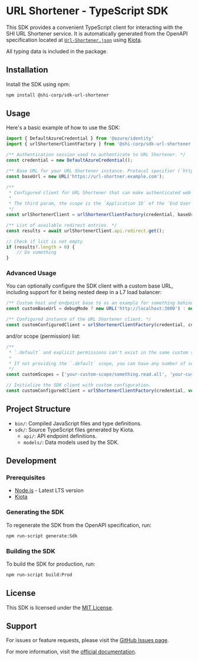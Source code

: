 # URL Shortener - TypeScript SDK

This SDK provides a convenient TypeScript client for interacting with the SHI URL Shortener service. It is automatically generated from the OpenAPI specification located at [`Url-Shortener.json`](https://github.com/Software-Hardware-Integration-Lab/OpenAPI/blob/main/specs/Url-Shortener.json) using [Kiota](https://github.com/microsoft/kiota).

All typing data is included in the package.

## Installation

Install the SDK using npm:

```bash
npm install @shi-corp/sdk-url-shortener
```

## Usage

Here's a basic example of how to use the SDK:

```TypeScript
import { DefaultAzureCredential } from '@azure/identity'
import { urlShortenerClientFactory } from '@shi-corp/sdk-url-shortener';

/** Authentication session used to authenticate to URL Shortener. */
const credential = new DefaultAzureCredential();

/** Base URL for your URL Shortener instance. Protocol specifier (`http`/`https`) is required, even for localhost. */
const baseUrl = new URL('https://url-shortner.example.com');

/**
 * Configured client for URL Shortener that can make authenticated web requests against backend.
 *
 * The third param, the scope is the `Application ID` of the `End User Login` app registration.
 */
const urlShortenerClient = urlShortenerClientFactory(credential, baseUrl, ['b9689d4e-0036-4f2f-8430-07adedb9ae7c/.default']);

/** List of available redirect entries. */
const results = await urlShortenerClient.api.redirect.get();

// Check if list is not empty
if (results?.length > 0) {
    // Do something
}
```

### Advanced Usage

You can optionally configure the SDK client with a custom base URL, including support for it being nested deep in a L7 load balancer:

```TypeScript
/** Custom host and endpoint base to as an example for something behind a layer 7 load balancer, E.g. Azure App Gateway or Azure API Gateway. If in debug mode, run against localhost. */
const customBaseUrl = debugMode ? new URL('http://localhost:3000') : new URL('https://custom-host.example.com/Ballance/Instance1/');

/** Configured instance of the URL Shortener client. */
const customConfiguredClient = urlShortenerClientFactory(credential, customBaseUrl);
```

and/or scope (permission) list:

```TypeScript
/**
 * `.default` and explicit permissions can't exist in the same custom scope list at the same time, Entra ID doesn't support this.
 *
 * If not providing the `.default` scope, you can have any number of scopes (permissions) listed in different array indexes.
 */
const customScopes = ['your-custom-scope/something.read.all', 'your-custom-scope/everything.readwrite.all'];

// Initialize the SDK client with custom configuration.
const customConfiguredClient = urlShortenerClientFactory(credential, void 0, customScopes);
```

## Project Structure

- `bin/`: Compiled JavaScript files and type definitions.
- `sdk/`: Source TypeScript files generated by Kiota.
  - `api/`: API endpoint definitions.
  - `models/`: Data models used by the SDK.

## Development

### Prerequisites

- [Node.js](https://nodejs.org/) - Latest LTS version
- [Kiota](https://github.com/microsoft/kiota)

### Generating the SDK

To regenerate the SDK from the OpenAPI specification, run:

```bash
npm run-script generate:Sdk
```

### Building the SDK

To build the SDK for production, run:

```bash
npm run-script build:Prod
```

## License

This SDK is licensed under the [MIT License](./LICENSE).

## Support

For issues or feature requests, please visit the [GitHub Issues page](https://github.com/Software-Hardware-Integration-Lab/OpenAPI/issues).

For more information, visit the [official documentation](https://docs.shilab.com).
